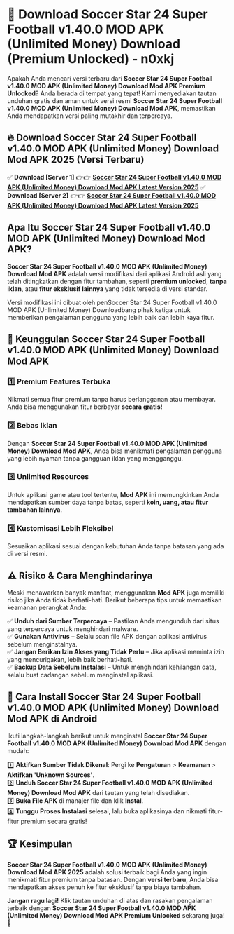 # 🎯 Download Soccer Star 24 Super Football v1.40.0 MOD APK (Unlimited Money) Download (Premium Unlocked) -  n0xkj

Apakah Anda mencari versi terbaru dari **Soccer Star 24 Super Football v1.40.0 MOD APK (Unlimited Money) Download Mod APK Premium Unlocked**? Anda berada di tempat yang tepat! Kami menyediakan tautan unduhan gratis dan aman untuk versi resmi **Soccer Star 24 Super Football v1.40.0 MOD APK (Unlimited Money) Download Mod APK**, memastikan Anda mendapatkan versi paling mutakhir dan terpercaya.

## 🔥 Download Soccer Star 24 Super Football v1.40.0 MOD APK (Unlimited Money) Download Mod APK 2025 (Versi Terbaru)

✅ **Download [Server 1]** 👉👉 [**Soccer Star 24 Super Football v1.40.0 MOD APK (Unlimited Money) Download Mod APK Latest Version 2025**](https://momento.my/?title=Soccer_Star_24_Super_Football_v1.40.0_MOD_APK_(Unlimited_Money)_Download)  
✅ **Download [Server 2]** 👉👉 [**Soccer Star 24 Super Football v1.40.0 MOD APK (Unlimited Money) Download Mod APK Latest Version 2025**](https://momento.my/?title=Soccer_Star_24_Super_Football_v1.40.0_MOD_APK_(Unlimited_Money)_Download)  

## Apa Itu Soccer Star 24 Super Football v1.40.0 MOD APK (Unlimited Money) Download Mod APK?

**Soccer Star 24 Super Football v1.40.0 MOD APK (Unlimited Money) Download Mod APK** adalah versi modifikasi dari aplikasi Android asli yang telah ditingkatkan dengan fitur tambahan, seperti **premium unlocked**, **tanpa iklan**, atau **fitur eksklusif lainnya** yang tidak tersedia di versi standar.

Versi modifikasi ini dibuat oleh penSoccer Star 24 Super Football v1.40.0 MOD APK (Unlimited Money) Downloadbang pihak ketiga untuk memberikan pengalaman pengguna yang lebih baik dan lebih kaya fitur.

## 🎯 Keunggulan Soccer Star 24 Super Football v1.40.0 MOD APK (Unlimited Money) Download Mod APK

### 1️⃣ Premium Features Terbuka
Nikmati semua fitur premium tanpa harus berlangganan atau membayar. Anda bisa menggunakan fitur berbayar **secara gratis!**

### 2️⃣ Bebas Iklan
Dengan **Soccer Star 24 Super Football v1.40.0 MOD APK (Unlimited Money) Download Mod APK**, Anda bisa menikmati pengalaman pengguna yang lebih nyaman tanpa gangguan iklan yang mengganggu.

### 3️⃣ Unlimited Resources
Untuk aplikasi game atau tool tertentu, **Mod APK** ini memungkinkan Anda mendapatkan sumber daya tanpa batas, seperti **koin, uang, atau fitur tambahan lainnya**.

### 4️⃣ Kustomisasi Lebih Fleksibel
Sesuaikan aplikasi sesuai dengan kebutuhan Anda tanpa batasan yang ada di versi resmi.

## ⚠️ Risiko & Cara Menghindarinya

Meski menawarkan banyak manfaat, menggunakan **Mod APK** juga memiliki risiko jika Anda tidak berhati-hati. Berikut beberapa tips untuk memastikan keamanan perangkat Anda:

✅ **Unduh dari Sumber Terpercaya** – Pastikan Anda mengunduh dari situs yang terpercaya untuk menghindari malware.  
✅ **Gunakan Antivirus** – Selalu scan file APK dengan aplikasi antivirus sebelum menginstalnya.  
✅ **Jangan Berikan Izin Akses yang Tidak Perlu** – Jika aplikasi meminta izin yang mencurigakan, lebih baik berhati-hati.  
✅ **Backup Data Sebelum Instalasi** – Untuk menghindari kehilangan data, selalu buat cadangan sebelum menginstal aplikasi.

## 📌 Cara Install Soccer Star 24 Super Football v1.40.0 MOD APK (Unlimited Money) Download Mod APK di Android

Ikuti langkah-langkah berikut untuk menginstal **Soccer Star 24 Super Football v1.40.0 MOD APK (Unlimited Money) Download Mod APK** dengan mudah:

1️⃣ **Aktifkan Sumber Tidak Dikenal**: Pergi ke **Pengaturan** > **Keamanan** > **Aktifkan 'Unknown Sources'**.  
2️⃣ **Unduh Soccer Star 24 Super Football v1.40.0 MOD APK (Unlimited Money) Download Mod APK** dari tautan yang telah disediakan.  
3️⃣ **Buka File APK** di manajer file dan klik **Instal**.  
4️⃣ **Tunggu Proses Instalasi** selesai, lalu buka aplikasinya dan nikmati fitur-fitur premium secara gratis!

## 🏆 Kesimpulan

**Soccer Star 24 Super Football v1.40.0 MOD APK (Unlimited Money) Download Mod APK 2025** adalah solusi terbaik bagi Anda yang ingin menikmati fitur premium tanpa batasan. Dengan **versi terbaru**, Anda bisa mendapatkan akses penuh ke fitur eksklusif tanpa biaya tambahan.

**Jangan ragu lagi!** Klik tautan unduhan di atas dan rasakan pengalaman terbaik dengan **Soccer Star 24 Super Football v1.40.0 MOD APK (Unlimited Money) Download Mod APK Premium Unlocked** sekarang juga! 🚀
